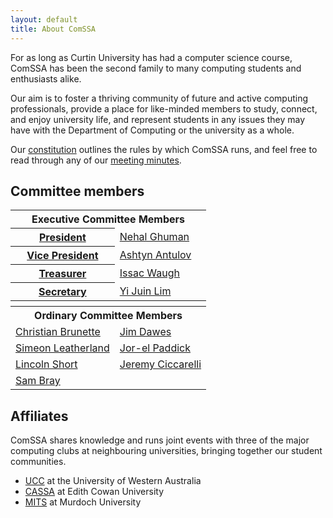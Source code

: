 ```yaml
---
layout: default
title: About ComSSA
---
```


For as long as Curtin University has had a computer science course, ComSSA has
been the second family to many computing students and enthusiasts alike.

Our aim is to foster a thriving community of future and active computing
professionals, provide a place for like-minded members to study, connect, and
enjoy university life, and represent students in any issues they may have with
the Department of Computing or the university as a whole.

Our [constitution] outlines the rules by which ComSSA runs, and feel free to read through any of our [meeting minutes][minutes].

[constitution]: /static/const.pdf
[minutes]: /minutes/
[coderdogo]: /coderdojo/

## Committee members

<table class="horiz_tbl">
	<tr>
		<th colspan="2">Executive Committee Members</th>
	</tr>
	<tr>
		<th><a href="mailto:president@comssa.org.au">President</a></th>
		<td><a href="mailto:sov@comssa.org.au">Nehal Ghuman</a></td>
	</tr>
	<tr>
		<th><a href="mailto:vp@comssa.org.au">Vice President</a></th>
		<td><a href="mailto:">Ashtyn Antulov</a></td>
	</tr>
	<tr>
		<th><a href="mailto:treasurer@comssa.org.au">Treasurer</a></th>
		<td><a href="mailto:">Issac Waugh</a></td>
	</tr>
	<tr>
		<th><a href="mailto:secretary@comssa.org.au">Secretary</a></th>
		<td><a href="mailto:mailto:juin@comssa.org.au">Yi Juin Lim</a></td>
	</tr>
	<tr>
		<th colspan="2"></th>
	</tr>
	<tr>
		<th colspan="2">Ordinary Committee Members</th>
	</tr>
	<tr>
		<td><a href="mailto:vulnsec.comssa.org.ai">Christian Brunette</a></td>
		<td><a href="mailto:">Jim Dawes</a></td>
	</tr>
	<tr>
		<td><a href="mailto:">Simeon Leatherland</a></td>
		<td><a href="mailto:">Jor-el Paddick</a></td>
	</tr>
	<tr>
	    <td><a href="mailto:lincoln@comssa.org.au">Lincoln Short</a></td>
	    <td><a href="mailto:">Jeremy Ciccarelli</a></td>
	</tr>
	<tr>
	    <td><a href="mailto:sambray.comssa.org.au">Sam Bray</a></td>
	</tr>
</table>

## Affiliates


ComSSA shares knowledge and runs joint events with three of the major
computing clubs at neighbouring universities, bringing together our
student communities.

  * [UCC] at the University of Western Australia
  * [CASSA] at Edith Cowan University
  * [MITS] at Murdoch University

[UCC]: https://www.ucc.asn.au/
[CASSA]: https://www.cassa.org.au/
[MITS]: http://mits.murdoch.edu.au/
